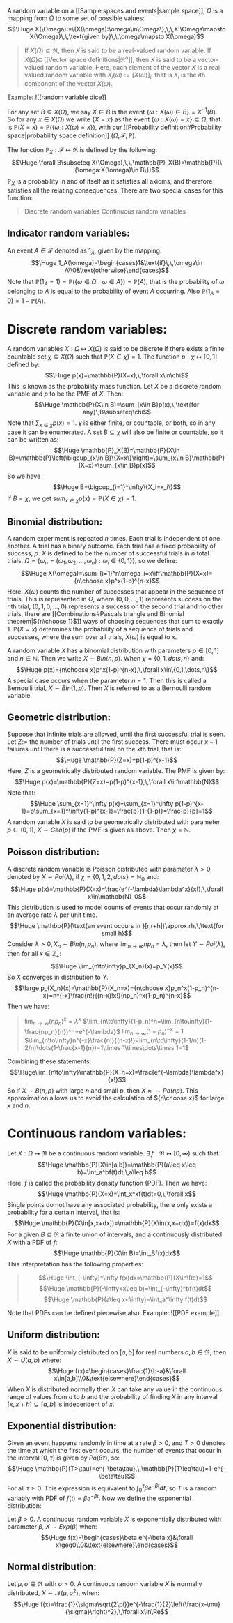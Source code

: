 
A random variable on a [[Sample spaces and events|sample space]], $\Omega$ is a mapping from $\Omega$ to some set of possible values:$$\Huge X(\Omega):=\{X(\omega):\omega\in\Omega\},\,\,X:\Omega\mapsto X(\Omega)\,\,\text{given by}\,\,\omega\mapsto X(\omega)$$
> If $X(\Omega)\subseteq\Re$, then $X$ is said to be a real-valued random variable.
> If $X(\Omega)\subseteq\,$[[Vector space definitions|$\Re^n$]], then $X$ is said to be a vector-valued random variable. Here, each element of the vector $X$ is a real valued random variable with $X_i(\omega):=[X(\omega)]_i$, that is $X_i$ is the $i$th component of the vector $X(\omega)$.

Example:
![[random variable dice]]

For any set $B\subseteq X(\Omega)$, we say $X\in B$ is the event $\{\omega:X(\omega)\in B\}=X^{-1}(B)$. So for any $x\in X(\Omega)$ we write $\{X=x\}$ as the event $\{\omega:X(\omega)=x\}\subseteq\Omega$, that is $\mathbb{P}(X=x)=\mathbb{P}(\{\omega:X(\omega)=x\})$, with our [[Probability definition#Probability space|probability space definition]] $(\Omega, \mathcal{F}, \mathbb{P})$.

The function $\mathbb{P}_X:\mathcal{F}\mapsto\Re$ is defined by the following:$$\Huge \forall B\subseteq X(\Omega),\,\,\mathbb{P}_X(B)=\mathbb{P}(\{\omega:X(\omega)\in B\})$$
$\mathbb{P}_X$ is a probability in and of itself as it satisfies all axioms, and therefore satisfies all the relating consequences. There are two special cases for this function:
> Discrete random variables
> Continuous random variables

## Indicator random variables:

An event $A\in\mathcal{F}$ denoted as $1_A$, given by the mapping:
$$\Huge 1_A(\omega)=\begin{cases}1&\text{if}\,\,\omega\in A\\0&\text{otherwise}\end{cases}$$
Note that $\mathbb{P}(1_A=1)=\mathbb{P}(\{\omega\in\Omega:\omega\in A\})=\mathbb{P}(A)$, that is the probability of $\omega$ belonging to $A$ is equal to the probability of event $A$ occurring. Also $\mathbb{P}(1_A=0)=1-\mathbb{P}(A)$.


# Discrete random variables:

A random variables $X:\Omega\mapsto X(\Omega)$ is said to be discrete if there exists a finite countable set $\chi\subseteq X(\Omega)$ such that $\mathbb{P}(X\in\chi)=1$. The function $p:\chi\mapsto[0,1]$ defined by:$$\Huge p(x)=\mathbb{P}(X=x),\,\forall x\in\chi$$
This is known as the probability mass function. Let $X$ be a discrete random variable and $p$ to be the PMF of $X$. Then:
$$\Huge \mathbb{P}(X\in B)=\sum_{x\in B}p(x),\,\text{for any}\,B\subseteq\chi$$
Note that $\sum_{x\in\chi}p(x)=1$. $\chi$ is either finite, or countable, or both, so in any case it can be enumerated. A set $B\subseteq\chi$ will also be finite or countable, so it can be written as:$$\Huge \mathbb{P}_X(B)=\mathbb{P}(X\in B)=\mathbb{P}\left(\bigcup_{x\in B}\{X=x\}\right)=\sum_{x\in B}\mathbb{P}(X=x)=\sum_{x\in B}p(x)$$
So we have $$\Huge B=\bigcup_{i=1}^\infty\{X_i=x_i\}$$
If $B=\chi$, we get $sum_{x\in\chi}p(x)=\mathbb{P}(X\in\chi)=1$.

## Binomial distribution:

A random experiment is repeated $n$ times. Each trial is independent of one another. A trial has a binary outcome. Each trial has a fixed probability of success, $p$. $X$ is defined to be the number of successful trials in $n$ total trials. $\Omega=\{\omega_n=(\omega_1,\omega_2,\dots,\omega_n):\omega_i\in\{0,1\}\}$, so we define:$$\Huge X(\omega)=\sum_{i=1}^n\omega_i=x\iff\mathbb{P}(X=x)={n\choose x}p^x(1-p)^{n-x}$$
Here, $X(\omega)$ counts the number of successes that appear in the sequence of trials. This is represented in $\Omega$, where $(0,0,\dots,1)$ represents success on the $n$th trial, $(0,1,0,\dots,0)$ represents a success on the second trial and no other trials, there are [[Combinations#Pascals triangle and Binomial theorem|${n\choose 1}$]] ways of choosing sequences that sum to exactly 1. $\mathbb{P}(X=x)$ determines the probability of a sequence of trials and successes, where the sum over all trials, $X(\omega)$ is equal to $x$.

A random variable $X$ has a binomial distribution with parameters $p\in[0,1]$ and $n\in\mathbb{N}$. Then we write $X\sim Bin(n,p)$. When $\chi=\{0,1,dots,n\}$ and:$$\Huge p(x)={n\choose x}p^x(1-p)^{n-x},\,\forall x\in\{0,1,\dots,n\}$$
A special case occurs when the parameter $n=1$. Then this is called a Bernoulli trial, $X\sim Bin(1,p)$. Then $X$ is referred to as a Bernoulli random variable.

## Geometric distribution:

Suppose that infinite trials are allowed, until the first successful trial is seen. Let $Z:=$ the number of trials until the first success. There must occur $x-1$ failures until there is a successful trial on the $x$th trial, that is:$$\Huge \mathbb{P}(Z=x)=p(1-p)^{x-1}$$
Here, $Z$ is a geometrically distributed random variable. The PMF is given by:$$\Huge p(x)=\mathbb{P}(Z=x)=p(1-p)^{x-1},\,\forall x\in\mathbb{N}$$
Note that:
$$\Huge \sum_{x=1}^\infty p(x)=\sum_{x=1}^\infty p(1-p)^{x-1}=p\sum_{x=1}^\infty(1-p)^{x-1}=\frac{p}{1-(1-p)}=\frac{p}{p}=1$$
A random variable $X$ is said to be geometrically distributed with parameter $p\in(0,1)$, $X\sim Geo(p)$ if the PMF is given as above. Then $\chi=\mathbb{N}$.

## Poisson distribution:

A discrete random variable is Poisson distributed with parameter $\lambda>0$, denoted by $X\sim Poi(\lambda)$, if $\chi=\{0,1,2,dots\}=\mathbb{N}_0$ and:
$$\Huge p(x)=\mathbb{P}(X=x)=\frac{e^{-\lambda}\lambda^x}{x!},\,\forall x\in\mathbb{N}_0$$
This distribution is used to model counts of events that occur randomly at an average rate $\lambda$ per unit time. $$\Huge \mathbb{P}(\text{an event occurs in }[r,r+h])\approx rh,\,\text{for small h}$$
Consider $\lambda>0,\,X_n\sim Bin(n,p_n)$, where $\lim_{n\to\infty}np_n=\lambda$, then let $Y\sim Poi(\lambda)$, then for all $x\in\mathbb{Z}_+$:$$\Huge \lim_{n\to\infty}p_{X_n}(x)=p_Y(x)$$
So $X$ converges in distribution to $Y$. $$\large p_{X_n}(x)=\mathbb{P}(X_n=x)={n\choose x}p_n^x(1-p_n)^{n-x}=n^{-x}\frac{n!}{(n-x)!x!}(np_n)^x(1-p_n)^{n-x}$$
Then we have:
> $\lim_{n\to\infty}(np_n)^x=\lambda^x$
> $\lim_{n\to\infty}(1-p_n)^n=\lim_{n\to\infty}(1-\frac{np_n}{n})^n=e^{-\lambda}$
> $\lim_{n\to\infty}(1-p_n)^{-x}=1$
> $\lim_{n\to\infty}n^{-x}\frac{n!}{(n-x)!}=lim_{n\to\infty}(1-1/n)(1-2/n)\dots(1-\frac{x-1}{n})=1\times 1\times\dots\times 1=1$

Combining these statements:
$$\Huge\lim_{n\to\infty}\mathbb{P}(X_n=x)=\frac{e^{-\lambda}\lambda^x}{x!}$$
So if $X\sim B(n,p)$ with large $n$ and small $p$, then $X\approx\sim Po(np)$. This approximation allows us to avoid the calculation of ${n\choose x}$ for large $x$ and $n$.

# Continuous random variables:

Let $X:\Omega\mapsto\Re$ be a continuous random variable. $\exists\,f:\Re\mapsto[0,\infty)$ such that:$$\Huge \mathbb{P}(X\in[a,b])=\mathbb{P}(a\leq x\leq b)=\int_a^bf(t)dt,\,a\leq b$$
Here, $f$ is called the probability density function (PDF). Then we have:
$$\Huge \mathbb{P}(X=x)=\int_x^xf(t)dt=0,\,\forall x$$
Single points do not have any associated probability, there only exists a probability for a certain interval, that is:$$\Huge \mathbb{P}(X\in[x,x+dx])=\mathbb{P}(X\in(x,x+dx))=f(x)dx$$
For a given $B\subseteq\Re$ a finite union of intervals, and a continuously distributed $X$ with a PDF of $f$:$$\Huge \mathbb{P}(X\in B)=\int_Bf(x)dx$$
This interpretation has the following properties:
>$$\Huge \int_{-\infty}^\infty f(x)dx=\mathbb{P}(X\in\Re)=1$$
>$$\Huge \mathbb{P}(-\infty<x\leq b)=\int_{-\infty}^bf(t)dt$$
>$$\Huge \mathbb{P}(a\leq x<\infty)=\int_a^\infty f(t)dt$$

Note that PDFs can be defined piecewise also. Example:
![[PDF example]]

## Uniform distribution:

$X$ is said to be uniformly distributed on $[a,b]$ for real numbers $a,b\in\Re$, then $X\sim U(a,b)$ where:$$\Huge f(x)=\begin{cases}\frac{1}{b-a}&\forall x\in[a,b]\\0&\text{elsewhere}\end{cases}$$
When $X$ is distributed normally then $X$ can take any value in the continuous range of values from $a$ to $b$ and the probability of finding $X$ in any interval $[x,x+h]\subseteq[a,b]$ is independent of $x$.

## Exponential distribution:

Given an event happens randomly in time at a rate $\beta>0$, and $T>0$ denotes the time at which the first event occurs, the number of events that occur in the interval $[0,\tau]$ is given by $Po(\beta\tau)$, so:$$\Huge \mathbb{P}(T>\tau)=e^{-\beta\tau},\,\mathbb{P}(T\leq\tau)=1-e^{-\beta\tau}$$ For all $\tau\geq0$. This expression is equivalent to $\int_0^\tau\beta e^{-\beta t}dt$, so $T$ is a random variably with PDF of $f(t)=\beta e^{-\beta t}$. Now we define the exponential distribution:

Let $\beta>0$. A continuous random variable $X$ is exponentially distributed with parameter $\beta$, $X\sim Exp(\beta)$ when:$$\Huge f(x)=\begin{cases}\beta e^{-\beta x}&\forall x\geq0\\0&\text{elsewhere}\end{cases}$$

## Normal distribution:

Let $\mu,\sigma\in\Re$ with $\sigma>0$. A continuous random variable $X$ is normally distributed, $X\sim\mathcal{N}(\mu,\sigma^2)$, when:$$\Huge f(x)=\frac{1}{\sigma\sqrt{2\pi}}e^{-\frac{1}{2}\left(\frac{x-\mu}{\sigma}\right)^2},\,\forall x\in\Re$$

